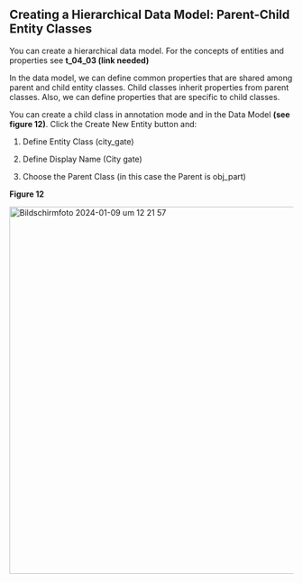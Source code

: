 ## Creating a Hierarchical Data Model: Parent-Child Entity Classes 

 

You can create a hierarchical data model. For the concepts of entities and properties see __t_04_03 (link needed)__

In the data model, we can define common properties that are shared among parent and child entity classes. Child classes inherit properties from parent classes. Also, we can define properties that are specific to child classes.  

You can create a child class in annotation mode and in the Data Model __(see figure 12)__. Click the Create New Entity button and: 

1. Define Entity Class (city_gate) 

1. Define Display Name (City gate) 

1. Choose the Parent Class (in this case the Parent is obj_part) 

__Figure 12__

<img width="651" alt="Bildschirmfoto 2024-01-09 um 12 21 57" src="https://github.com/sunkyulee22/asset/assets/160752064/b8f76603-e3ac-4e32-aef6-9efb8db936fc8">

